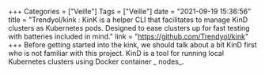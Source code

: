 +++
Categories = ["Veille"]
Tags = ["Veille"]
date = "2021-09-19 15:36:56"
title = "Trendyol/kink : KinK is a helper CLI that facilitates to manage KinD clusters as Kubernetes pods. Designed to ease clusters up for fast testing with batteries included in mind."
link = "https://github.com/Trendyol/kink"
+++
Before getting started into the kink, we should talk about a bit KinD first who is not familiar with this project. KinD is a tool for running local Kubernetes clusters using Docker container _ nodes_.